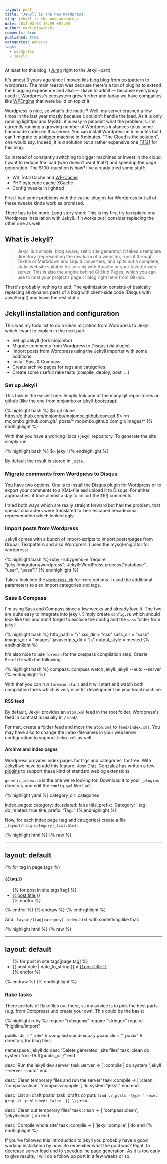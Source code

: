 ```yaml
---
layout: post
title: "Jekyll is the new Wordpress"
slug: jekyll-is-the-new-wordpress
date: 2012-03-03 19:59 +01:00
author: martinlowinski
comments: true
published: true
categories: Website
tags:
  - wordpress
  - jekyll
---
```

At least for this blog. ([Jump](#jekyll-installation) right to the Jekyll-part)

It's amost 3 years ago since [I moved this blog](/2008/05/05/moved-to-wordpress) blog from textpattern to wordpress. The main reason was because there's a ton of plugins to extend the blogging experience and also &mdash; I have to admit &mdash; because everybody used it. Wordpress's ecosystem grew further and today we have companies like [WPEngine](http://wpengine.com/) that were build on top of it.

Wordpress is nice, so what's the matter? Well, my server crashed a few times in the last year mostly because it couldn't handle the load. As it is only running lighttpd and MySQL it is easy to pinpoint what the problem is. I'm currently running a growing number of Wordpress instances (plus some handmade code) on this server. You can install Wordpress in 5 minutes but I can't migrate to a bigger machine in 5 minutes. "The Cloud is the solution", one would say. Indeed, it is _a_ solution but a rather expensive one [[1]](http://blog.carlmercier.com/2012/01/05/ec2-is-basically-one-big-ripoff/ "EC2 is basically one big rip-off")[[2]](http://gigaom.com/2012/02/11/which-is-less-expensive-amazon-or-self-hosted/ "Which is less expensive: Amazon or self-hosted?") for this blog.

So instead of constantly switching to bigger machines or invest in the cloud, I want to reduce the load (who doesn't want that?) and speedup the page generation. The $100-question is how? I've already tried some stuff:

* W3 Total Cache and [WP-Cache](/2011/08/27/wp-cache-error-500-after-upgrade-to-wordpress-3-2-1)
* PHP bytecode cache XCache
* Config tweaks in lighttpd

First I had some problems with the cache-plugins for Wordpress but all of these tweaks kinda work as promised.

There has to be more. Long story short: This is my first try to replace one Wordpress installation with Jekyll. If it works out I consider replacing the other one as well.


<a name="jekyll"></a>
## What is Jekyll?

> Jekyll is a simple, blog aware, static site generator. It takes a template directory (representing the raw form of a website), runs it through Textile or Markdown and Liquid converters, and spits out a complete, static website suitable for serving with Apache or your favorite web server. This is also the engine behind GitHub Pages, which you can use to host your project’s page or blog right here from GitHub.

There's probably nothing to add. The optimization consists of basically replacing all dynamic parts of a blog with client-side code (Disqus with JavaScript) and leave the rest static.


<a name="jekyll-installation" /></a>
## Jekyll installation and configuration

This was my todo list to do a clean migration from Wordpress to Jekyll which I want to explain in the next part.

* Set up Jekyll (fork mojombo)
* Migrate comments from Wordpress to Disqus (via plugin)
* Import posts from Wordpress using the Jekyll importer with some additions
* Install Sass &amp; Compass
* Create archive pages for tags and categories
* Create some usefull rake tasts (compile, deploy, post, ...)


### Set up Jekyll

This task is the easiest one. Simply fork one of the many git repositories on github (like the one from [mojombo](https://github.com/mojombo/mojombo.github.com) or [jekyll-bootstrap](http://jekyllbootstrap.com/)):

{% highlight bash %}
$> git clone https://github.com/mojombo/mojombo.github.com.git
$> rm mojombo.github.com.git/_posts/* mojombo.github.com.git/images/*
{% endhighlight %}

With that you have a working (local) jekyll repository. To generate the site simply run

{% highlight bash %}
$> jekyll
{% endhighlight %}

By default the result is stored in `_site`.


### Migrate comments from Wordpress to Disqus

You have two options. One is to install the Disqus plugin for Wordpress or to export your comments to a XML-file and upload it to Disqus. For either approaches, it took almost a day to import the 11(!) comments.

I tried both ways which are really straight forward but had the problem, that special characters were translated to their escaped hexadecimal representation which looked ugly.


### Import posts from Wordpress

Jekyll comes with a bunch of import-scripts to import posts/pages from Drupal, Textpattern and also Wordpress. I used the mysql-migrator for wordpress:

{% highlight bash %}
ruby -rubygems -e 'require "jekyll/migrators/wordpress"; Jekyll::WordPress.process("database", "user", "pass")'
{% endhighlight %}

Take a look into the [`wordpress.rb`](https://github.com/mojombo/jekyll/blob/master/lib/jekyll/migrators/wordpress.rb) for more options. I used the additional parameters to also import categories and tags.


### Sass &amp; Compass

I'm using Sass and Compass since a few weeks and already love it. The two are quite easy to integrate into jekyll. Simply create `config.rb` which should look like this and don't forget to exclude the config and the `sass` folder from jekyll.

{% highlight bash %}
http_path = "/"
css_dir = "css"
sass_dir = "sass"
images_dir = "images"
javascripts_dir = "js"
output_style = :nested
{% endhighlight %}

It's also nice to use `foreman` for the compass compilation step. Create `Procfile` with the following:

{% highlight bash %}
compass: compass watch
jekyll: jekyll --auto --server
{% endhighlight %}

With that you can run `foreman start` and it will start and watch both compilation tasks which is very nice for development on your local machine.


#### RSS feed

By default, Jekyll provides an `atom.xml` feed in the root folder. Wordpress's feed in contrast is usually in `/feed/`.

For that, create a folder feed and move the `atom.xml` to `feed/index.xml`. You may have also to change the index-filenames in your webserver configuration to support `index.xml` as well.


#### Archive and index pages

Wordpress provides index pages for tags and categories, for free. With Jekyll we have to add this feature. Jose Diaz-Gonzalez has written a few [plugins](https://github.com/josegonzalez/josediazgonzalez.com/tree/master/_plugins) to support these kind of standard weblog extensions.

`generic_index.rb` is the one we're looking for. Download it to your `_plugins` directory and edit the `config.yml` like that:

{% highlight yaml %}
category_dir:       categories
 
index_pages:
 category:
   do_related:     false
   title_prefix:   'Category: '
 tag:
   do_related:     true
   title_prefix:   'Tag: '
{% endhighlight %}

Now, for each index page (tag and categories) create a file `_layout/(tag|category)_list.html`:

{% highlight html %}
{% raw %}
<!-- tag_list.html -->
---
layout: default
---
{% for tag in page.tags %}
    <h4><a href="/tags/{{ tag | replace:' ', '-' | downcase }}" name="{{ tag | replace:' ','-' | downcase }}">{{ tag }}</a></h4>
    <ul>
        {% for post in site.tags[tag] %}
        <li><a href="{{post.url}}">{{ post.title }}</a></li>
        {% endfor %}
    </ul>
{% endfor %}
{% endraw %}
{% endhighlight %}

And `_layout/(tag|category)_index.html` with something like that:

{% highlight html %}
{% raw %}
<!-- tag_index.html -->
---
layout: default
---
<ul>
{% for post in site.tags[page.tag] %}
  <li><span>{{ post.date | date_to_string }}</span> &raquo; <a href="{{ post.url }}">{{ post.title }}</a></li>
{% endfor %}
</ul>
{% endraw %}
{% endhighlight %}


### Rake tasks

There are lots of Rakefiles out there, so my advice is to pick the best parts (e.g. from Octopress) und create your own. This could be the basis:

{% highlight ruby %}
require "rubygems"
require "stringex"
require "highline/import"

public_dir      = "_site"    # compiled site directory
posts_dir       = "_posts"    # directory for blog files

namespace :jekyll do
  desc 'Delete generated _site files'
  task :clean do
    system "rm -fR #{public_dir}"
  end

  desc 'Run the jekyll dev server'
  task :server => [ :compile ] do
    system "jekyll --server --auto"
  end

  desc 'Clean temporary files and run the server'
  task :compile => [ :clean, 'compass:clean', 'compass:compile' ] do
    system "jekyll"
  end
end

desc 'List all draft posts'
task :drafts do
  puts `find ./_posts -type f -exec grep -H 'published: false' {} \\;`
end

desc 'Clean out temporary files'
task :clean => [ 'compass:clean', 'jekyll:clean' ] do
end

desc 'Compile whole site'
task :compile => [ 'jekyll:compile' ] do
end
{% endhighlight %}

If you've followed this introduction to jekyll you probably have a good working installation by now. So remember what the goal was? Right, to decrease server load und to speedup the page generation. As it is too early to give results, I will do a follow up post in a few weeks or so.

